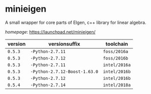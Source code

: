 # minieigen

A small wrapper for core parts of EIgen, c++ library for linear algebra.

*homepage*: <https://launchpad.net/minieigen/>

version | versionsuffix | toolchain
--------|---------------|----------
``0.5.3`` | ``-Python-2.7.11`` | ``foss/2016a``
``0.5.3`` | ``-Python-2.7.12`` | ``foss/2016b``
``0.5.3`` | ``-Python-2.7.11`` | ``intel/2016a``
``0.5.3`` | ``-Python-2.7.12-Boost-1.63.0`` | ``intel/2016b``
``0.5.3`` | ``-Python-2.7.12`` | ``intel/2016b``
``0.5.4`` | ``-Python-2.7.14`` | ``intel/2018a``
